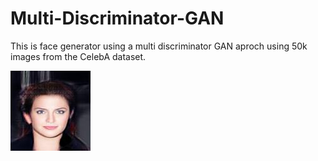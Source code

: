 # Multi-Discriminator-GAN
This is face generator using a multi discriminator GAN aproch using 50k images from the CelebA dataset.

![alt text](https://github.com/olivierSaintCyr/FaceGenerator/blob/main/test_image7.jpeg)
